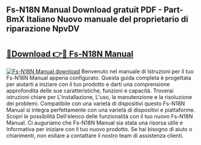 ## Fs-N18N Manual Download gratuit PDF - Part-BmX Italiano Nuovo manuale del proprietario di riparazione NpvDV

# <h2><a href="http://df9x74x.blite.top/?on=Fs-N18N+Manual">🔗Download 👉🔴 Fs-N18N Manual</a></h2>

[![Fs-N18N Manual download](https://i.imgur.com/lujVjoI.png)](http://df9x74x.blite.top/?on=Fs-N18N+Manual)
Benvenuto nel manuale di Istruzioni per il tuo Fs-N18N Manual appena configurato. Questa guida completa è progettata per aiutarti a iniziare con il tuo prodotto e darti una comprensione approfondita delle sue caratteristiche, funzioni e capacità. Troverai istruzioni chiare per L'installazione, L'uso, la manutenzione e la risoluzione dei problemi. Compatibile con una varietà di dispositivi questo Fs-N18N Manual si integra perfettamente con una varietà di dispositivi e piattaforme. Scopri le possibilità Dell'elenco delle funzionalità con il tuo nuovo Fs-N18N Manual. Ci auguriamo che Fs-N18N Manual sia stata una risorsa utile e Informativa per iniziare con il tuo nuovo prodotto. Se hai bisogno di aiuto o chiarimenti, non esitare a contattare il nostro team di assistenza clienti.
